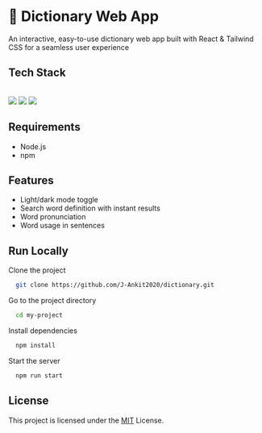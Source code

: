 
# 📕 Dictionary Web App 

An interactive, easy-to-use dictionary web app built with React & Tailwind CSS for a seamless user experience
## Tech Stack

<br>

 <img  src="https://readme-components.vercel.app/api?component=logo&fill=black&logo=react&animation=spin&svgfill=15d8fe"> 
  <img  src="https://readme-components.vercel.app/api?component=logo&fill=black&logo=javascript&svgfill=15d8fe"> 
 <img  src="https://readme-components.vercel.app/api?component=logo&fill=black&logo=tailwindcss&svgfill=15d8fe"> 


## Requirements

- Node.js
- npm

## Features

- Light/dark mode toggle
- Search word definition with instant results
- Word pronunciation
- Word usage in sentences



## Run Locally

Clone the project

```bash
  git clone https://github.com/J-Ankit2020/dictionary.git
```

Go to the project directory

```bash
  cd my-project
```

Install dependencies

```bash
  npm install
```

Start the server

```bash
  npm run start
```

<!-- ## Screenshots

![App Screenshot]('/public/assets/Screenshot.png') -->

## License

This project is licensed under the [MIT](https://choosealicense.com/licenses/mit/) License.
